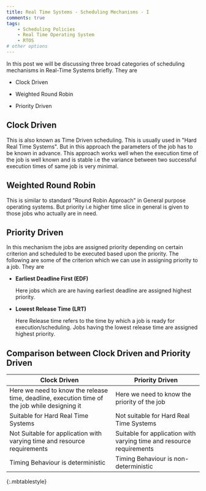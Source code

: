 ```yaml
---
title: Real Time Systems - Scheduling Mechanisms - I
comments: true
tags:
    - Scheduling Policies
    - Real Time Operating System
    - RTOS
# other options
---
```


In this post we will be discussing three broad categories of scheduling mechanisms in Real-Time Systems briefly. They are

* Clock Driven 

* Weighted Round Robin

* Priority Driven




## __Clock Driven__

This is also known as Time Driven scheduling. This is usually used in "Hard Real Time Systems". But in this approach the parameters of the job has to be known in advance. This approach works well when the execution time of the job is well known and is stable i.e the variance between two successful execution times of same job is very minimal.

## __Weighted Round Robin__

This is similar to standard "Round Robin Approach" in General purpose operating systems. But priority i.e higher time slice in general is given to those jobs who actually are in need.

## __Priority Driven__

In this mechanism the jobs are assigned priority depending on certain criterion and scheduled to be executed based upon the priority. The following are some of the criterion which we can use in assigning priority to a job. They are

* __Earliest Deadline First (EDF)__

    Here jobs which are are having earliest deadline are assigned highest priority.
    
* __Lowest Release Time (LRT)__

    Here Release time refers to the time by which a job is ready for execution/scheduling. Jobs having the lowest release time are assigned highest priority.

## __Comparison between Clock Driven and Priority Driven__


| **Clock Driven** | **Priority Driven** |
| ----------|--------|
| Here we need to know the release time, deadline, execution time of the job while designing it | Here we need to know the priority of the job |
| Suitable for Hard Real Time Systems  |  Not suitable for Hard Real Time Systems
| Not Suitable for application with varying time and resource requirements | Suitable for application with varying time and resource requirements |
| Timing Behaviour is deterministic | Timing Behaviour is non-deterministic |
{:.mbtablestyle}
